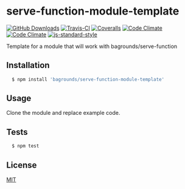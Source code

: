 # serve-function-module-template

[![GitHub Downloads][github-img]][github-url]
[![Travis-CI][travis-img]][travis-url]
[![Coveralls][coveralls-img]][coveralls-url]
[![Code Climate][codeclimate-img]][codeclimate-url]
[![Code Climate][codeclimate-issues-img]][codeclimate-issues-url]
[![js-standard-style][standard-img]][standard-url]


Template for a module that will work with bagrounds/serve-function

## Installation

``` bash
  $ npm install 'bagrounds/serve-function-module-template'
```

## Usage
Clone the module and replace example code.


## Tests
``` bash
  $ npm test
```


## License
[MIT][license-url]


[license-url]: LICENSE

[standard-img]: https://img.shields.io/badge/code%20style-standard-brightgreen.svg
[standard-url]: http://standardjs.com/

[github-img]: https://img.shields.io/github/downloads/bagrounds/serve-function-module-template/total.svg
[github-url]: https://github.com/bagrounds/serve-function-module-template

[travis-img]: https://img.shields.io/travis/bagrounds/serve-function-module-template/master.svg
[travis-url]: https://travis-ci.org/bagrounds/serve-function-module-template

[coveralls-img]: https://coveralls.io/repos/github/bagrounds/serve-function-module-template/badge.svg?branch=master
[coveralls-url]: https://coveralls.io/github/bagrounds/serve-function-module-template?branch=master

[codeclimate-img]: https://codeclimate.com/github/bagrounds/serve-function-module-template/badges/gpa.svg
[codeclimate-url]: https://codeclimate.com/github/bagrounds/serve-function-module-template

[codeclimate-issues-img]: https://codeclimate.com/github/bagrounds/serve-function-module-template/badges/issue_count.svg
[codeclimate-issues-url]: https://codeclimate.com/github/bagrounds/serve-function-module-template/issues
